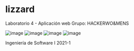 # lizzard
Laboratorio 4 - Aplicación web
Grupo: HACKERWO&MENS

![image](https://user-images.githubusercontent.com/43918578/116000385-986ee480-a5b5-11eb-87de-d94ee410f690.png)
![image](https://user-images.githubusercontent.com/43918578/116000409-b0466880-a5b5-11eb-903e-8e7b90b34780.png)
![image](https://user-images.githubusercontent.com/43918578/116000454-e08e0700-a5b5-11eb-8c4c-19c99bcdeae8.png)
![image](https://user-images.githubusercontent.com/43918578/116000447-da982600-a5b5-11eb-8bec-68fced7dda0f.png)

Ingeniería de Software I 2021-1
